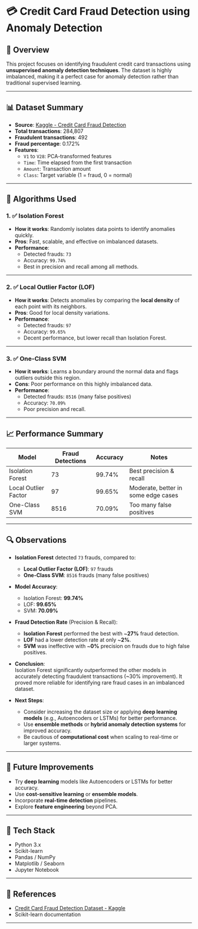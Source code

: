 # 💳 Credit Card Fraud Detection using Anomaly Detection

## 📌 Overview
This project focuses on identifying fraudulent credit card transactions using **unsupervised anomaly detection techniques**. The dataset is highly imbalanced, making it a perfect case for anomaly detection rather than traditional supervised learning.

---

## 📊 Dataset Summary

- **Source**: [Kaggle - Credit Card Fraud Detection](https://www.kaggle.com/datasets/mlg-ulb/creditcardfraud)
- **Total transactions**: 284,807  
- **Fraudulent transactions**: 492  
- **Fraud percentage**: 0.172%
- **Features**:
  - `V1` to `V28`: PCA-transformed features
  - `Time`: Time elapsed from the first transaction
  - `Amount`: Transaction amount
  - `Class`: Target variable (1 = fraud, 0 = normal)

---

## 🤖 Algorithms Used

### 1. ✅ Isolation Forest
- **How it works**: Randomly isolates data points to identify anomalies quickly.
- **Pros**: Fast, scalable, and effective on imbalanced datasets.
- **Performance**:
  - Detected frauds: `73`
  - Accuracy: `99.74%`
  - Best in precision and recall among all methods.

---

### 2. ✅ Local Outlier Factor (LOF)
- **How it works**: Detects anomalies by comparing the **local density** of each point with its neighbors.
- **Pros**: Good for local density variations.
- **Performance**:
  - Detected frauds: `97`
  - Accuracy: `99.65%`
  - Decent performance, but lower recall than Isolation Forest.

---

### 3. ✅ One-Class SVM
- **How it works**: Learns a boundary around the normal data and flags outliers outside this region.
- **Cons**: Poor performance on this highly imbalanced data.
- **Performance**:
  - Detected frauds: `8516` (many false positives)
  - Accuracy: `70.09%`
  - Poor precision and recall.

---

## 📈 Performance Summary

| Model               | Fraud Detections | Accuracy | Notes                                 |
|---------------------|------------------|----------|---------------------------------------|
| Isolation Forest    | 73               | 99.74%   | Best precision & recall               |
| Local Outlier Factor| 97               | 99.65%   | Moderate, better in some edge cases   |
| One-Class SVM       | 8516             | 70.09%   | Too many false positives              |

---
## 🔍 Observations

- **Isolation Forest** detected `73` frauds, compared to:
  - **Local Outlier Factor (LOF)**: `97` frauds
  - **One-Class SVM**: `8516` frauds (many false positives)

- **Model Accuracy**:
  - Isolation Forest: **99.74%**
  - LOF: **99.65%**
  - SVM: **70.09%**

- **Fraud Detection Rate** (Precision & Recall):
  - **Isolation Forest** performed the best with ~**27%** fraud detection.
  - **LOF** had a lower detection rate at only ~**2%**.
  - **SVM** was ineffective with ~**0%** precision on frauds due to high false positives.

- **Conclusion**:  
  Isolation Forest significantly outperformed the other models in accurately detecting fraudulent transactions (~30% improvement). It proved more reliable for identifying rare fraud cases in an imbalanced dataset.

- **Next Steps**:
  - Consider increasing the dataset size or applying **deep learning models** (e.g., Autoencoders or LSTMs) for better performance.
  - Use **ensemble methods** or **hybrid anomaly detection systems** for improved accuracy.
  - Be cautious of **computational cost** when scaling to real-time or larger systems.

---

## 🚀 Future Improvements

- Try **deep learning** models like Autoencoders or LSTMs for better accuracy.
- Use **cost-sensitive learning** or **ensemble models**.
- Incorporate **real-time detection** pipelines.
- Explore **feature engineering** beyond PCA.

---

## 🧰 Tech Stack

- Python 3.x
- Scikit-learn
- Pandas / NumPy
- Matplotlib / Seaborn
- Jupyter Notebook

---

## 📎 References

- [Credit Card Fraud Detection Dataset - Kaggle](https://www.kaggle.com/datasets/mlg-ulb/creditcardfraud)
- Scikit-learn documentation

---

